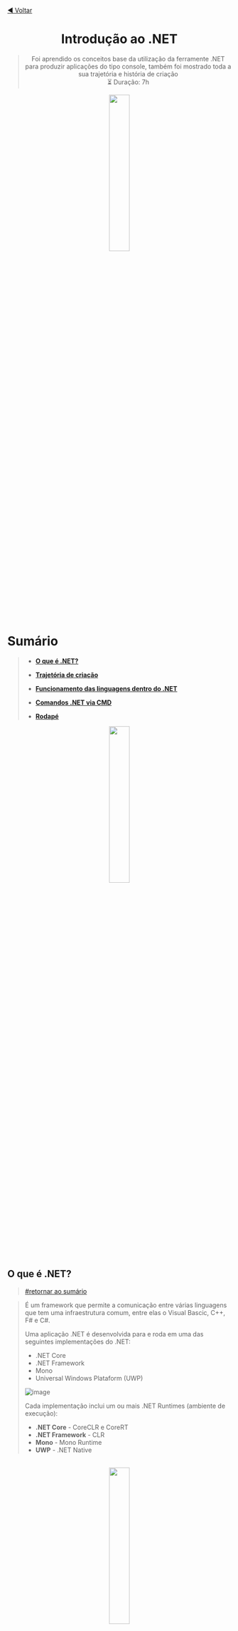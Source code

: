 <span id="header"/>

<a href="https://github.com/Delgado-tech/dio-bootcamp-avanade-projetos">◀ Voltar</a>

<div align="center">

# Introdução ao .NET
> Foi aprendido os conceitos base da utilização da ferramente .NET para produzir aplicações do tipo console, também foi mostrado toda a sua trajetória e história de criação  
> ⏳ Duração: 7h

</div>

<div align="center">
  <img name="borda-divisora-cima" src="https://user-images.githubusercontent.com/60985347/144115785-57af7916-729a-4dc8-aa8b-4ec1e51e8dd1.png" width="30%"/>
</div>


<span id="summary">

# Sumário
> - **<a href="#topic1">O que é .NET?</a>**
> - **<a href="#topic2">Trajetória de criação</a>**
> - **<a href="#topic3">Funcionamento das linguagens dentro do .NET</a>**
> - **<a href="#topic4">Comandos .NET via CMD</a>**
>
> - **<a href="#footer">Rodapé</a>**


<div align="center">
  <img name="borda-divisora-baixo" src="https://user-images.githubusercontent.com/60985347/144116278-04e3380a-d516-4017-916c-62301948b09b.png" width="30%"/>
</div>

<br>

<span id="topic1"/>

## O que é .NET?
> <a href="#summary">#retornar ao sumário</a>

> É um framework que permite a comunicação entre várias linguagens que tem uma infraestrutura comum, entre elas o Visual Bascic, C++, F# e C#.
> 
> Uma aplicação .NET é desenvolvida para e roda em uma das seguintes implementações do .NET:
> - .NET Core
> - .NET Framework
> - Mono
> - Universal Windows Plataform (UWP)
>
> ![image](https://user-images.githubusercontent.com/60985347/148050890-7d99c4f8-81a2-495c-a1a6-469c29ff2b88.png)
>
> Cada implementação inclui um ou mais .NET Runtimes (ambiente de execução):
> - **.NET Core** - CoreCLR e CoreRT
> - **.NET Framework** - CLR
> - **Mono** - Mono Runtime
> - **UWP** - .NET Native

<br>

<div align="center">
  <img name="borda-divisora-baixo" src="https://user-images.githubusercontent.com/60985347/144116278-04e3380a-d516-4017-916c-62301948b09b.png" width="30%"/>
</div>


<span id="topic2"/>

## Trajetória .NET
> <a href="#summary">#retornar ao sumário</a>

> ## Anos 70
> Microsoft desenvolve linguagem de programação básica chamada **Basic.** (Nome muito criativo aliás)
> 
> ## Anos 80
> Microsoft firma uma parceria com a IBM uma das maiores produtoras de computadores da época, que procurava alguém que fornecesse um sistema operacional para seus computadores.
>
> ## 1997
> Microsoft consolida as ferramentas de desevolvimento, as IDE's e runtimes com o Visual Studio 97, tendo as linguagens: 
> - **Visual Basic 5**
> - **Visual FoxPro 5**
> - **C++ 5**
> - **J++ (Java)**
>
> ## 1999
> - Scott Guthrie cria uma ferramenta web com Java, e a chama de ASP+ (que logo depois mudou para ASP Next e depois ASPX)
> - Jason Zander ajuda na criação de um common language runtime (CLR) para Visual Basic e C++
>
> É firmado ainda nessa época um acordo entre a Microsoft e a Sun Microsystems, para ela não utilizar ou modificar mais a linguagem Java.
>
> Devido a esse acordo, Anders Hejlsberg começa a trabalhar no desenvolvimento da linguagem C# (Acreditasse que essa linguagem jamais existiria se não fosse firmado esse acordo com a Sun Microsystems).
>
> ## 2000
> É lançado um novo ambiente de desnvolvimento .NET 1.0 - que inicialmente era chamado de Next Generation Windows Services (NGWS)
>
> ## 2001
> Miguel de Icaza começa a trabalhar no projeto Mono, que é uma reimplementação BlackBox (gerenciador de janelas livre) do .NET, que seria open source e multiplataforma.
>
> ## 2002
> É lançado o Visual Studio .NET com C# 1.0, tendo 22 linguagens dentro de apenas uma plataforma, contendo:
> - **C#.net**
> - **C++.net**
> - **VB.net**
> - **J#.net**
> - **etc.**
>
> ## 2003
> É lançado .NET 1.1 com o Visual Studio 2003, trabalhando em melhorias na CLR para lançar a CLR 2
> 
> ## 2005
> É lançado .NET 2.0 com C# 2.0 no Visual Studio 2005, nesse ano a Microsoft começa a atingir seu objetivo inicial, e a evoluir na web.
>
> ## 2007 - 2008
> É lançado .NET 3.5 com C# 3.0 no Visual Studio 2008, com Silverlight (uma tecnologia nova na época), WPF (Windows Presentation Foundation) que é uma estrutura para criação de aplicações para computador e WCF (Windoes Communication Foundation) que é uma estrutura para criação de aplicações web.
>
> É contratado uma equipe de peso com uma pegada open source que começa a atuar na criação do ASP.NET MVC (Model View Controller)
> Nessa época começa a se falar de Windows Azure.
>
> ## 2010
> É lançado .NET 4.0 com C# 4.0 no Visual Studio 2010, também com F# (Uma linguagem mais focada em orientação a objetos). Microsoft lança também comercialmente Windows Azure.
> Nesse ano Anders Hejlsberg (criador do C#) começa a trabalhar no Typescript.
>
> ## 2011
> Miguel de Icaza criador do Mono, inicia o projeto Xamarin, que basicamente desenvolvia aplicativos C# que rodassem em Android e iOS.
> 
> ## 2012
> É lançado .NET 4.0 com C# 5.0 no Visual Studio 2012, temos também o lançamento do Typescript.
>
> ## 2013
> É lançado .NET 4.51 no Visual Studio 2013, temos também o início de Roslyn, um novo compilador para C# e VB.net.
>
> ## 2014
> Microsoft deixa de ser uma empresa focada em sistemas operacionais e passa a focar em cloud, devido a entrada do novo CEO Satya Nadella.
> 
> É criado o .NET Foundation para gestão de projetos open source.
> 
> O Windows Azure passa a se chamar Microsoft Azure, já que ele se torna um marketplace que não é focado apenas em Windows.
>
> É introduzido o conceito do ASP.NET vNext, posteriormente chamado de ASP.NET Core. Que ainda trabalhava com o CLR padrão, mas com a adição do Core CLR, que era mais focado para cloud.
>
> ![image](https://user-images.githubusercontent.com/60985347/148056075-e21f1d1d-a01d-4fd4-8fb1-f36997f4415f.png)
>
> ## 2015
> É lançado .NET 4.6 com C# 6.0 no Visual Studio 2015, também é lançado o Visual Studio Code que é multiplataforma.
>
> ## 2016
> Microsoft adquire a Xamarin e adiciona o produto como parte de sua stack .NET e projetos open source. E também temos o lançamento do Visual Studio for Mac.
>
> Temos também o lançamento da plataforma .NET Core 1.0 que é uma plataforma totalmente nova, reescrita do zero, sendo open source e multiplataforma.
>
> ![image](https://user-images.githubusercontent.com/60985347/148056474-36026f6e-389b-42ef-b14b-4f81630a43b9.png)
>
> ## 2017
> É lançado .NET Framework 4.7 com C# 7.0 no Visual Studio 2017, também é lançado .NET Core 2.0 com C# 7.0 no Visual Studio 2017, Visual Studio Code e Visual Studio for Mac 2017
>
> ## 2019
> É lançado .NET Framawork 4.8 com C# 7.3 no Visual Studio 2019. Temos também o lançamento do .NET Core 3.0 com C# 8.0 no Visual Studio 2019, Visual Studio Code e Visual Studio for Mac 2019.
>
> ## 2020
> .NET Framework é concluído na versão 4.8 e deixa de ser evoluído - junto com o WCF e ASP.NET Webforms exclusivos dele. Temos também o lançamento do .NET 5 (que antes era chamado de .NET Core) que junta tudo o que há de melhor no .NET Framework, .NET Core e no Mono Project.
>

<br>

<div align="center">
  <img name="borda-divisora-baixo" src="https://user-images.githubusercontent.com/60985347/144116278-04e3380a-d516-4017-916c-62301948b09b.png" width="30%"/>
</div>


<span id="topic3"/>

## Funcionamento das linguagens dentro do .NET
> <a href="#summary">#retornar ao sumário</a>

> Cada linguagem contida dentro do .NET, possui um compilador próprio, que compila essa linguagem para uma linguagem intermediária (Common Intermediate Language ou CIL) que será compilado por um CRL que irá traduzir essa linguagem intermediária para binário, ou seja, uma linguagem que o computador entenda.
>
> ![image](https://user-images.githubusercontent.com/60985347/148058199-a5ae85b2-98d2-4fda-bb1a-30e10fd9a097.png)
>
> Quando o programa C# é executado, o assembly é carregado no CLR. 
> Em seguida o CLR executará a compilação just in time (JIT) para converter o código IL em instruções de máquinas ativas.
>
> O CLR também fornece outros serviços como:
> - Garbage Collector – Coleta partes do código que não estão sendo utilizados e remove eles da memória.
> - Exception Handler – Recebe e controla as exceções do nosso código. 
> - Resources Manager - Um gerenciador de recursos que fornece acesso conveniente aos recursos específicos da cultura no tempo de execução.
>
> O exemplo abaixo mostra o funcionamento do C# dentro do .NET
>
> ![image](https://user-images.githubusercontent.com/60985347/148058727-4640546c-8649-48da-9885-0bb8d79573e7.png)



<br>
<br>
<br>
<br>

<span id="footer"/>
  
> <div align="center"><a href="#header">Voltar ao topo</a></div>

  
<div align="center">
  <img name="borda-divisora-baixo" src="https://user-images.githubusercontent.com/60985347/144116278-04e3380a-d516-4017-916c-62301948b09b.png" width="30%"/>
</div>
